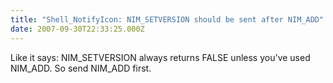 ```yaml
---
title: "Shell_NotifyIcon: NIM_SETVERSION should be sent after NIM_ADD"
date: 2007-09-30T22:33:25.000Z
---
```

Like it says: NIM_SETVERSION always returns FALSE unless you've used NIM_ADD. So send NIM_ADD first.